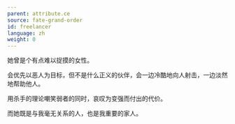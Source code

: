 ```yaml
---
parent: attribute.ce
source: fate-grand-order
id: freelancer
language: zh
weight: 0
---
```


她曾是个有点难以捉摸的女性。

会优先以恶人为目标，但不是什么正义的伙伴，会一边冷酷地向人射击，一边淡然地帮助他人。

用杀手的理论嘲笑弱者的同时，哀叹为变强而付出的代价。

而她既是与我毫无关系的人，也是我重要的家人。
